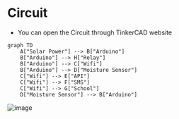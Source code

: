 # Circuit
* You can open the Circuit through TinkerCAD website
```mermaid
graph TD
    A["Solar Power"] --> B["Arduino"]
    B["Arduino"] --> H["Relay"]
    B["Arduino"] --> C["Wifi"]
    B["Arduino"] --> D["Moisture Sensor"]
    C["Wifi"] --> E["API"]
    C["Wifi"] --> F["SMS"]
    C["Wifi"] --> G["School"]
    D["Moisture Sensor"] --> B["Arduino"]
```
![image](https://github.com/user-attachments/assets/d68c5a31-e9aa-4860-8424-8cb221ad2543)
